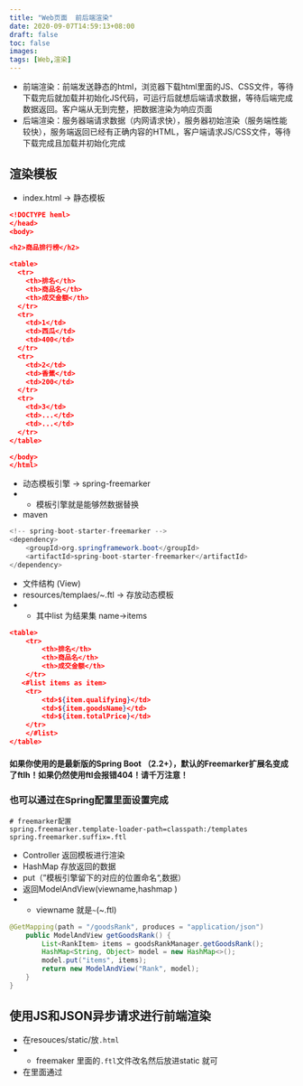 ```yaml
---
title: "Web页面  前后端渲染"
date: 2020-09-07T14:59:13+08:00
draft: false
toc: false
images:
tags: [Web,渲染]
---
```

- 前端渲染：前端发送静态的html，浏览器下载html里面的JS、CSS文件，等待下载完后就加载并初始化JS代码，可运行后就想后端请求数据，等待后端完成数据返回。客户端从无到完整，把数据渲染为响应页面
- 后端渲染：服务器端请求数据（内网请求快），服务器初始渲染（服务端性能较快），服务端返回已经有正确内容的HTML，客户端请求JS/CSS文件，等待下载完成且加载并初始化完成
## 渲染模板
- index.html -> 静态模板  
```json
<!DOCTYPE heml>
</head>
<body>

<h2>商品排行榜</h2>

<table>
  <tr>
    <th>排名</th>
    <th>商品名</th>
    <th>成交金额</th>
  </tr>
  <tr>
    <td>1</td>
    <td>西瓜</td>
    <td>400</td>
  </tr>
  <tr>
    <td>2</td>
    <td>香蕉</td>
    <td>200</td>
  </tr>
  <tr>
    <td>3</td>
    <td>...</td>
    <td>...</td>
  </tr>
</table>

</body>
</html>
```
- 动态模板引擎 -> spring-freemarker
- - 模板引擎就是能够然数据替换
- maven
```java
<!-- spring-boot-starter-freemarker -->
<dependency>
    <groupId>org.springframework.boot</groupId>
    <artifactId>spring-boot-starter-freemarker</artifactId>
</dependency>
```
- 文件结构 (View)
- resources/templaes/~.ftl -> 存放动态模板
- - 其中list 为结果集 name->items
```json
<table>
    <tr>
        <th>排名</th>
        <th>商品名</th>
        <th>成交金额</th>
    </tr>
   <#list items as item>
    <tr>
        <td>${item.qualifying}</td>
        <td>${item.goodsName}</td>
        <td>${item.totalPrice}</td>
    </tr>
    </#list>
</table>
```
#### 如果你使用的是最新版的Spring Boot （2.2+），默认的Freemarker扩展名变成了ftlh！如果仍然使用ftl会报错404！请千万注意！
### 也可以通过在Spring配置里面设置完成
```
# freemarker配置
spring.freemarker.template-loader-path=classpath:/templates
spring.freemarker.suffix=.ftl
```

- Controller 返回模板进行渲染 
- HashMap 存放返回的数据
- put（”模板引擎留下的对应的位置命名“,数据） 
- 返回ModelAndView(viewname,hashmap )
- - viewname 就是`~`(~.ftl)

```java
@GetMapping(path = "/goodsRank", produces = "application/json")
    public ModelAndView getGoodsRank() {
        List<RankItem> items = goodsRankManager.getGoodsRank();
        HashMap<String, Object> model = new HashMap<>();
        model.put("items", items);
        return new ModelAndView("Rank", model);
    }
}
```
## 使用JS和JSON异步请求进行前端渲染
- 在resouces/static/放`.html`
- - freemaker 里面的`.ftl`文件改名然后放进static 就可
- 在里面通过